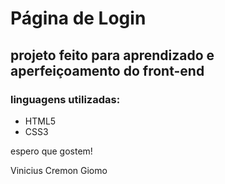 # Página de Login


## projeto feito para aprendizado e aperfeiçoamento do front-end

### linguagens utilizadas:
<ul>
  <li>HTML5</li>
  <li>CSS3</li>
</ul>
espero que gostem!

Vinicius Cremon Giomo

